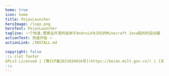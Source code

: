 ```yaml
---
home: true
icon: home
title: PojavLauncher
heroImage: /logo.png
heroText: PojavLauncher
tagline: 一个快速,便携且开源的适用于Android与IOS的Minecraft Java版的的启动器
actionText: 快速开始 →
actionLink: /INSTALL.md

copyright: false
::: slot footer
GPLv3 Licensed | [豫ICP备2021034016号](https://beian.milt.gov.cn/) | [天空导航](https://skycraft.cn/)
:::
---
```

